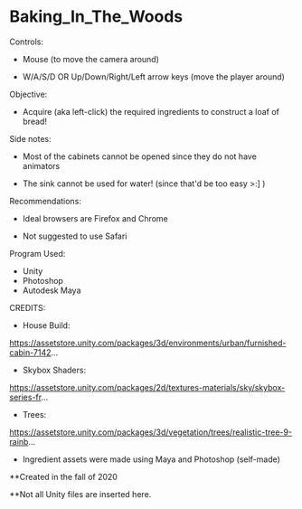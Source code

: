 # Baking_In_The_Woods

Controls:

- Mouse (to move the camera around)

- W/A/S/D  OR   Up/Down/Right/Left arrow keys  (move the player around)



Objective:

- Acquire (aka left-click) the required ingredients to construct a loaf of bread!



Side notes:

- Most of the cabinets cannot be opened since they do not have animators

- The sink cannot be used for water! (since that'd be too easy >:] )



Recommendations:

- Ideal browsers are Firefox and Chrome

- Not suggested to use Safari


Program Used:
- Unity
- Photoshop
- Autodesk Maya


CREDITS:

- House Build:

https://assetstore.unity.com/packages/3d/environments/urban/furnished-cabin-7142...

- Skybox Shaders:

https://assetstore.unity.com/packages/2d/textures-materials/sky/skybox-series-fr...

- Trees:

https://assetstore.unity.com/packages/3d/vegetation/trees/realistic-tree-9-rainb...

- Ingredient assets were made using Maya and Photoshop (self-made)


**Created in the fall of 2020

**Not all Unity files are inserted here.
